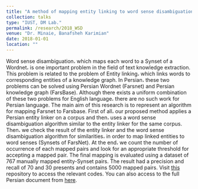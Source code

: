 ```yaml
---
title: "A method of mapping entity linking to word sense disambiguation"
collection: talks
type: "IUST, DM Lab."
permalink: /research/2018_WSD
venue: "Dr. Minaie, Banafsheh Karimian"
date: 2018-01-01
location: ""
---
```


Word sense disambiguation، which maps each word to a Synset of a Wordnet، is one important problem in the field of text knowledge extraction. This problem is related to the problem of Entity linking، which links words to corresponding entities of a knowledge graph. In Persian، these two problems can be solved using Persian Wordnet (Farsnet) and Persian knowledge graph (FarsBase). Although there exists a uniform combination of these two problems for English language، there are no such work for Persian language. The main aim of this research is to represent an algorithm for mapping Farsnet to Farsbase. First of all، our proposed method applies a Persian entity linker on a corpus and then، uses a word sense disambiguation algorithm similar to the entity linker for the same corpus. Then، we check the result of the entity linker and the word sense disambiguation algorithm for similarities، in order to map linked entities to word senses (Synsets of FarsNet). At the end، we count the number of occurrence of each mapped pairs and look for an appropriate threshold for accepting a mapped pair. The final mapping is evaluated using a dataset of 767 manually mapped entity-Synset pairs. The result had a precision and recall of 70 and 30 presents and contains 5000 mapped pairs. Visit [this](https://) repository to access the relevant codes. You can also access to the full Persian document from [here](https://banafshehkarimian.github.io/files/bsthesis.pdf).